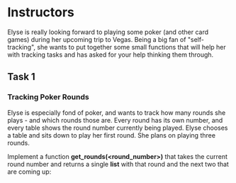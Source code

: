 # Instructors

Elyse is really looking forward to playing some poker (and other card games) during her upcoming trip to Vegas. Being a big fan of "self-tracking", she wants to put together some small functions that will help her with tracking tasks and has asked for your help thinking them through.

## Task 1

### Tracking Poker Rounds

Elyse is especially fond of poker, and wants to track how many rounds she plays - and which rounds those are. Every round has its own number, and every table shows the round number currently being played. Elyse chooses a table and sits down to play her first round. She plans on playing three rounds.

Implement a function **get_rounds(<round_number>)** that takes the current round number and returns a single **list** with that round and the next two that are coming up:
